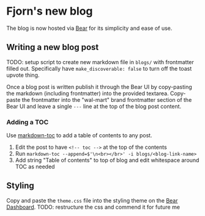 # Fjorn's new blog

The blog is now hosted via [Bear](https://bearblog.dev/) for its simplicity and ease of use.

## Writing a new blog post

TODO: setup script to create new markdown file in `blogs/` with frontmatter filled out. Specifically have `make_discoverable: false` to turn off the toast upvote thing.

Once a blog post is written publish it through the Bear UI by copy-pasting the markdown (including frontmatter) into the provided textarea. Copy-paste the frontmatter into the "wal-mart" brand frontmatter section of the Bear UI and leave a single `---` line at the top of the blog post content.

### Adding a TOC

Use [markdown-toc](https://github.com/jonschlinkert/markdown-toc) to add a table of contents to any post.

1. Edit the post to have `<!-- toc -->` at the top of the contents
2. Run `markdown-toc --append=$'\n<br></br>' -i blogs/<blog-link-name>`
3. Add string "Table of contents" to top of blog and edit whitespace around TOC as needed

## Styling

Copy and paste the `theme.css` file into the styling theme on the [Bear Dashboard](https://bearblog.dev/dashboard/).
TODO: restructure the css and commend it for future me
